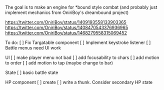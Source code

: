 The goal is to make an engine for \*bound style combat (and probably just implement mechanics from OniriBoy's dreambound project)

https://twitter.com/OniriBoy/status/1409193558133903365
https://twitter.com/OniriBoy/status/1408470543376936965
https://twitter.com/OniriBoy/status/1468279558315069452

To do:
[ ] Fix Targatable component
[ ] Implement keystroke listener
[ ] Battle menus need UI work

UI
[ ] make player menu not bad
[ ] add focusability to chars
[ ] add motion to order
[ ] add motion to tap (maybe change to bar)

State
[ ] basic battle state

HP component
[ ] create
[ ] write a thunk. Consider secondary HP state
